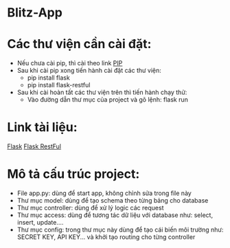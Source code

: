 # Blitz-App
# Các thư viện cần cài đặt:
- Nếu chưa cài pip, thì cài theo link [PIP](https://pip.pypa.io/en/stable/installing/)
- Sau khi cài pip xong tiến hành cài đặt các thư viện:
    + pip install flask 
    + pip install flask-restful
- Sau khi cài hoàn tất các thư viện trên thì tiến hành chạy thử:
    + Vào đường dẫn thư mục của project và gõ lệnh: flask run

# Link tài liệu:
[Flask](http://flask.palletsprojects.com/en/1.1.x/)
[Flask RestFul](https://flask-restful.readthedocs.io/en/latest/)

# Mô tả cấu trúc project:
+ File app.py: dùng để start app, không chỉnh sửa trong file này
+ Thư mục model: dùng để tạo schema theo từng bảng cho database
+ Thư mục controller: dùng để xử lý logic các request
+ Thư mục access: dùng để tương tác dữ liệu với database như: select, insert, update....
+ Thư mục config: trong thư mục này dùng để tạo cái biến môi trường như: SECRET KEY, API KEY... và khởi tạo routing cho từng controller